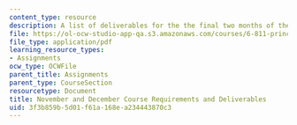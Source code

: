 ```yaml
---
content_type: resource
description: A list of deliverables for the the final two months of the course.
file: https://ol-ocw-studio-app-qa.s3.amazonaws.com/courses/6-811-principles-and-practice-of-assistive-technology-fall-2014/3f3b859b5d01f61a168ea234443870c3_MIT6_811F14_Deliverables.pdf
file_type: application/pdf
learning_resource_types:
- Assignments
ocw_type: OCWFile
parent_title: Assignments
parent_type: CourseSection
resourcetype: Document
title: November and December Course Requirements and Deliverables
uid: 3f3b859b-5d01-f61a-168e-a234443870c3
---
```

